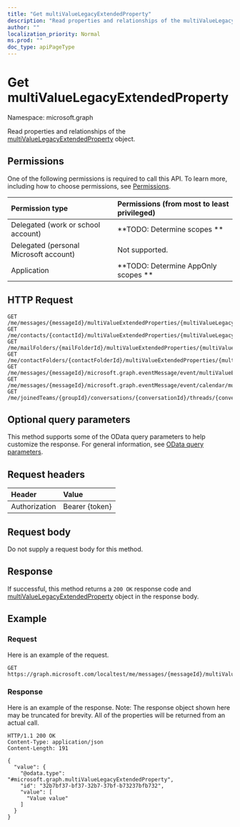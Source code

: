 ```yaml
---
title: "Get multiValueLegacyExtendedProperty"
description: "Read properties and relationships of the multiValueLegacyExtendedProperty object."
author: ""
localization_priority: Normal
ms.prod: ""
doc_type: apiPageType
---
```


# Get multiValueLegacyExtendedProperty

Namespace: microsoft.graph

Read properties and relationships of the [multiValueLegacyExtendedProperty](../resources/multivaluelegacyextendedproperty.md) object.

## Permissions
One of the following permissions is required to call this API. To learn more, including how to choose permissions, see [Permissions](/concepts/permissions-reference.md).

|Permission type|Permissions (from most to least privileged)|
|:---|:---|
|Delegated (work or school account)|**TODO: Determine scopes **|
|Delegated (personal Microsoft account)|Not supported.|
|Application|**TODO: Determine AppOnly scopes **|

## HTTP Request
<!-- {
  "blockType": "ignored"
}
-->
``` http
GET /me/messages/{messageId}/multiValueExtendedProperties/{multiValueLegacyExtendedPropertyId}
GET /me/contacts/{contactId}/multiValueExtendedProperties/{multiValueLegacyExtendedPropertyId}
GET /me/mailFolders/{mailFolderId}/multiValueExtendedProperties/{multiValueLegacyExtendedPropertyId}
GET /me/contactFolders/{contactFolderId}/multiValueExtendedProperties/{multiValueLegacyExtendedPropertyId}
GET /me/messages/{messageId}/microsoft.graph.eventMessage/event/multiValueExtendedProperties/{multiValueLegacyExtendedPropertyId}
GET /me/messages/{messageId}/microsoft.graph.eventMessage/event/calendar/multiValueExtendedProperties/{multiValueLegacyExtendedPropertyId}
GET /me/joinedTeams/{groupId}/conversations/{conversationId}/threads/{conversationThreadId}/posts/{postId}/multiValueExtendedProperties/{multiValueLegacyExtendedPropertyId}
```

## Optional query parameters
This method supports some of the OData query parameters to help customize the response. For general information, see [OData query parameters](/graph/query-parameters).

## Request headers
|Header|Value|
|:---|:---|
|Authorization|Bearer {token}|

## Request body
Do not supply a request body for this method.

## Response
If successful, this method returns a `200 OK` response code and [multiValueLegacyExtendedProperty](../resources/multivaluelegacyextendedproperty.md) object in the response body.

## Example

### Request
Here is an example of the request.
<!-- {
  "blockType": "request",
  "name": "get_multivaluelegacyextendedproperty"
}
-->
``` http
GET https://graph.microsoft.com/localtest/me/messages/{messageId}/multiValueExtendedProperties/{multiValueLegacyExtendedPropertyId}
```

### Response
Here is an example of the response. Note: The response object shown here may be truncated for brevity. All of the properties will be returned from an actual call.
<!-- {
  "blockType": "response",
  "truncated": true,
  "@odata.type": "microsoft.graph.multiValueLegacyExtendedProperty"
}
-->
``` http
HTTP/1.1 200 OK
Content-Type: application/json
Content-Length: 191

{
  "value": {
    "@odata.type": "#microsoft.graph.multiValueLegacyExtendedProperty",
    "id": "32b7bf37-bf37-32b7-37bf-b73237bfb732",
    "value": [
      "Value value"
    ]
  }
}
```


